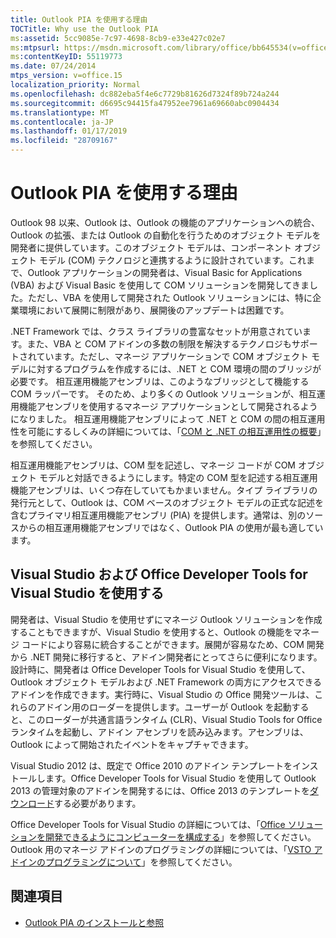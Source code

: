 ```yaml
---
title: Outlook PIA を使用する理由
TOCTitle: Why use the Outlook PIA
ms:assetid: 5cc9085e-7c97-4698-8cb9-e33e427c02e7
ms:mtpsurl: https://msdn.microsoft.com/library/office/bb645534(v=office.15)
ms:contentKeyID: 55119773
ms.date: 07/24/2014
mtps_version: v=office.15
localization_priority: Normal
ms.openlocfilehash: dc882eba5f4e6c7729b81626d7324f89b724a244
ms.sourcegitcommit: d6695c94415fa47952ee7961a69660abc0904434
ms.translationtype: MT
ms.contentlocale: ja-JP
ms.lasthandoff: 01/17/2019
ms.locfileid: "28709167"
---
```

# <a name="why-use-the-outlook-pia"></a>Outlook PIA を使用する理由

Outlook 98 以来、Outlook は、Outlook の機能のアプリケーションへの統合、Outlook の拡張、または Outlook の自動化を行うためのオブジェクト モデルを開発者に提供しています。このオブジェクト モデルは、コンポーネント オブジェクト モデル (COM) テクノロジと連携するように設計されています。これまで、Outlook アプリケーションの開発者は、Visual Basic for Applications (VBA) および Visual Basic を使用して COM ソリューションを開発してきました。ただし、VBA を使用して開発された Outlook ソリューションには、特に企業環境において展開に制限があり、展開後のアップデートは困難です。

.NET Framework では、クラス ライブラリの豊富なセットが用意されています。また、VBA と COM アドインの多数の制限を解決するテクノロジもサポートされています。ただし、マネージ アプリケーションで COM オブジェクト モデルに対するプログラムを作成するには、.NET と COM 環境の間のブリッジが必要です。 相互運用機能アセンブリは、このようなブリッジとして機能する COM ラッパーです。 そのため、より多くの Outlook ソリューションが、相互運用機能アセンブリを使用するマネージ アプリケーションとして開発されるようになりました。 相互運用機能アセンブリによって .NET と COM の間の相互運用性を可能にするしくみの詳細については、「[COM と .NET の相互運用性の概要](introduction-to-interoperability-between-com-and-net.md)」を参照してください。

相互運用機能アセンブリは、COM 型を記述し、マネージ コードが COM オブジェクト モデルと対話できるようにします。特定の COM 型を記述する相互運用機能アセンブリは、いくつ存在していてもかまいません。タイプ ライブラリの発行元として、Outlook は、COM ベースのオブジェクト モデルの正式な記述を含むプライマリ相互運用機能アセンブリ (PIA) を提供します。通常は、別のソースからの相互運用機能アセンブリではなく、Outlook PIA の使用が最も適しています。

## <a name="using-visual-studio-and-office-developer-tools-for-visual-studio"></a>Visual Studio および Office Developer Tools for Visual Studio を使用する

開発者は、Visual Studio を使用せずにマネージ Outlook ソリューションを作成することもできますが、Visual Studio を使用すると、Outlook の機能をマネージ コードにより容易に統合することができます。展開が容易なため、COM 開発から .NET 開発に移行すると、アドイン開発者にとってさらに便利になります。設計時に、開発者は Office Developer Tools for Visual Studio を使用して、Outlook オブジェクト モデルおよび .NET Framework の両方にアクセスできるアドインを作成できます。実行時に、Visual Studio の Office 開発ツールは、これらのアドイン用のローダーを提供します。ユーザーが Outlook を起動すると、このローダーが共通言語ランタイム (CLR)、Visual Studio Tools for Office ランタイムを起動し、アドイン アセンブリを読み込みます。アセンブリは、Outlook によって開始されたイベントをキャプチャできます。

Visual Studio 2012 は、既定で Office 2010 のアドイン テンプレートをインストールします。Office Developer Tools for Visual Studio を使用して Outlook 2013 の管理対象のアドインを開発するには、Office 2013 のテンプレートを[ダウンロード](https://aka.ms/officedevtoolsforvs2012)する必要があります。

Office Developer Tools for Visual Studio の詳細については、「[Office ソリューションを開発できるようにコンピューターを構成する](https://docs.microsoft.com/visualstudio/vsto/how-to-configure-a-computer-to-develop-office-solutions?view=vs-2017)」を参照してください。 Outlook 用のマネージ アドインのプログラミングの詳細については、「[VSTO アドインのプログラミングについて](https://docs.microsoft.com/visualstudio/vsto/getting-started-programming-vsto-add-ins?view=vs-2017)」を参照してください。

## <a name="see-also"></a>関連項目

- [Outlook PIA のインストールと参照](installing-and-referencing-the-outlook-pia.md)

